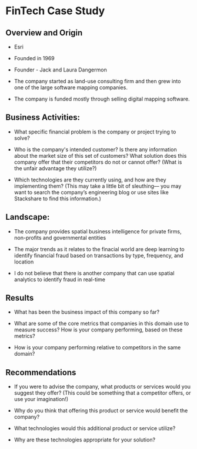 # FinTech Case Study 

## Overview and Origin

* Esri

* Founded in 1969

* Founder - Jack and Laura Dangermon

* The company started as land-use consulting firm and then grew into one of the large software mapping companies.

* The company is funded mostly through selling digital mapping software.


## Business Activities:

* What specific financial problem is the company or project trying to solve?

* Who is the company's intended customer?  Is there any information about the market size of this set of customers?
What solution does this company offer that their competitors do not or cannot offer? (What is the unfair advantage they utilize?)

* Which technologies are they currently using, and how are they implementing them? (This may take a little bit of sleuthing–– you may want to search the company’s engineering blog or use sites like Stackshare to find this information.)


## Landscape:

* The company provides spatial business intelligence for private firms, non-profits and governmental entities

* The major trends as it relates to the finacial world are deep learning to identify financial fraud based on transactions by type, frequency,     and location

* I do not believe that there is another company that can use spatial analytics to identify fraud in real-time


## Results

* What has been the business impact of this company so far?

* What are some of the core metrics that companies in this domain use to measure success? How is your company performing, based on these metrics?

* How is your company performing relative to competitors in the same domain?


## Recommendations

* If you were to advise the company, what products or services would you suggest they offer? (This could be something that a competitor offers, or use your imagination!)

* Why do you think that offering this product or service would benefit the company?

* What technologies would this additional product or service utilize?

* Why are these technologies appropriate for your solution?

